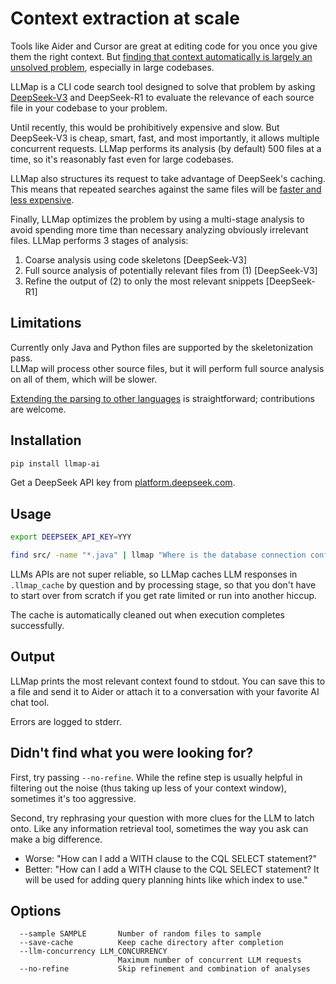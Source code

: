 # Context extraction at scale

Tools like Aider and Cursor are great at editing code for you once you give them the right context. But 
[finding that context automatically is largely an unsolved problem](https://spyced.blogspot.com/2024/12/the-missing-piece-in-ai-coding.html),
especially in large codebases.

LLMap is a CLI code search tool designed to solve that problem by asking  
[DeepSeek-V3](https://huggingface.co/deepseek-ai/DeepSeek-V3) and DeepSeek-R1 to evaluate the relevance of each source file
in your codebase to your problem.

Until recently, this would be prohibitively expensive and slow.  But DeepSeek-V3 is cheap, smart, fast,
and most importantly, it allows multiple concurrent requests.  LLMap performs its analysis
(by default) 500 files at a time, so it's reasonably fast even for large codebases.

LLMap also structures its request to take advantage of DeepSeek's caching.  This means that repeated
searches against the same files will be [faster and less expensive](https://api-docs.deepseek.com/guides/kv_cache).

Finally, LLMap optimizes the problem by using a multi-stage analysis to avoid spending more time
than necessary analyzing obviously irrelevant files.  LLMap performs 3 stages of analysis:
 1. Coarse analysis using code skeletons [DeepSeek-V3]
 2. Full source analysis of potentially relevant files from (1) [DeepSeek-V3]
 3. Refine the output of (2) to only the most relevant snippets [DeepSeek-R1]

## Limitations

Currently only Java and Python files are supported by the skeletonization pass.  
LLMap will process other source files, but it will perform full source analysis on all of them,
which will be slower.

[Extending the parsing to other languages](https://github.com/jbellis/llmap/blob/master/src/llmap/parse.py)
is straightforward; contributions are welcome.

## Installation

```bash
pip install llmap-ai
```

Get a DeepSeek API key from [platform.deepseek.com](https://platform.deepseek.com).

## Usage

```bash
export DEEPSEEK_API_KEY=YYY

find src/ -name "*.java" | llmap "Where is the database connection configured?"
```

LLMs APIs are not super reliable, so LLMap caches LLM responses in `.llmap_cache` by question and by processing
stage, so that you don't have to start over from scratch if you get rate limited or run into another hiccup.

The cache is automatically cleaned out when execution completes successfully.

## Output

LLMap prints the most relevant context found to stdout.  You can save this to a file and send it to Aider
or attach it to a conversation with your favorite AI chat tool.

Errors are logged to stderr.

## Didn't find what you were looking for?

First, try passing `--no-refine`.  While the refine step is usually helpful in filtering out the noise
(thus taking up less of your context window), sometimes it's too aggressive.

Second, try rephrasing your question with more clues for the LLM to latch onto.  Like any information
retrieval tool, sometimes the way you ask can make a big difference.
- Worse: "How can I add a WITH clause to the CQL SELECT statement?"
- Better: "How can I add a WITH clause to the CQL SELECT statement? It will be used for adding query planning hints like which index to use."

## Options

```
  --sample SAMPLE       Number of random files to sample
  --save-cache          Keep cache directory after completion
  --llm-concurrency LLM_CONCURRENCY
                        Maximum number of concurrent LLM requests
  --no-refine           Skip refinement and combination of analyses
```